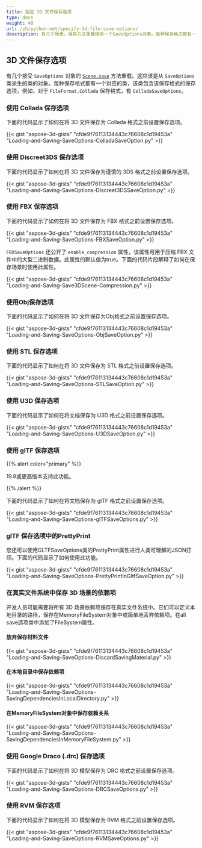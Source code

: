 ```yaml
---
title: 指定 3D 文件保存选项
type: docs
weight: 40
url: /zh/python-net/specify-3d-file-save-options/
description: 有几个场景。保存方法重载接受一个SaveOptions对象。每种保存格式都有一个相应的类，该类保存该保存格式的保存选项。
---
```

##  **3D 文件保存选项**
有几个接受 `SaveOptions` 对象的 [`Scene.save`](https://reference.aspose.com/3d/net/aspose.threed/scene) 方法重载。这应该是从 `SaveOptions` 类派生的类的对象。每种保存格式都有一个对应的类，该类包含该保存格式的保存选项，例如，对于 `FileFormat.Collada` 保存格式，有 `ColladaSaveOptions`。
###  **使用 Collada 保存选项**
下面的代码显示了如何在将 3D 文件保存为 Collada 格式之前设置保存选项。

{{< gist "aspose-3d-gists" "cfde9f76113134443c76608c1d19453a" "Loading-and-Saving-SaveOptions-ColladaSaveOption.py" >}}
###  **使用 Discreet3DS 保存选项**
下面的代码显示了如何在将 3D 文件保存为谨慎的 3DS 格式之前设置保存选项。

{{< gist "aspose-3d-gists" "cfde9f76113134443c76608c1d19453a" "Loading-and-Saving-SaveOptions-Discreet3DSSaveOption.py" >}}
###  **使用 FBX 保存选项**
下面的代码显示了如何在将 3D 文件保存为 FBX 格式之前设置保存选项。

{{< gist "aspose-3d-gists" "cfde9f76113134443c76608c1d19453a" "Loading-and-Saving-SaveOptions-FBXSaveOption.py" >}}

`FBXSaveOptions` 还公开了 `enable_compression` 属性，该属性可用于压缩 FBX 文件中的大型二进制数据。此属性的默认值为true。下面的代码片段解释了如何在保存场景时使用此属性。



{{< gist "aspose-3d-gists" "cfde9f76113134443c76608c1d19453a" "Loading-and-Saving-Save3DScene-Compression.py" >}}
###  **使用Obj保存选项**
下面的代码显示了如何在将 3D 文件保存为Obj格式之前设置保存选项。

{{< gist "aspose-3d-gists" "cfde9f76113134443c76608c1d19453a" "Loading-and-Saving-SaveOptions-ObjSaveOption.py" >}}
###  **使用 STL 保存选项**
下面的代码显示了如何在将 3D 文件保存为 STL 格式之前设置保存选项。

{{< gist "aspose-3d-gists" "cfde9f76113134443c76608c1d19453a" "Loading-and-Saving-SaveOptions-STLSaveOption.py" >}}
###  **使用 U3D 保存选项**
下面的代码显示了如何在将文档保存为 U3D 格式之前设置保存选项。

{{< gist "aspose-3d-gists" "cfde9f76113134443c76608c1d19453a" "Loading-and-Saving-SaveOptions-U3DSaveOption.py" >}}
###  **使用 glTF 保存选项**
{{% alert color="primary" %}} 

19.8或更高版本支持此功能。

{{% /alert %}} 



下面的代码显示了如何在将文档保存为 glTF 格式之前设置保存选项。

{{< gist "aspose-3d-gists" "cfde9f76113134443c76608c1d19453a" "Loading-and-Saving-SaveOptions-glTFSaveOptions.py" >}}
###  **glTF 保存选项中的PrettyPrint**
您还可以使用GLTFSaveOptions类的PrettyPrint属性进行人类可理解的JSON打印。下面的代码显示了如何使用此功能。

{{< gist "aspose-3d-gists" "cfde9f76113134443c76608c1d19453a" "Loading-and-Saving-SaveOptions-PrettyPrintInGltfSaveOption.py" >}}
###  **在真实文件系统中保存 3D 场景的依赖项**
开发人员可能需要将所有 3D 场景依赖项保存在真实文件系统中。它们可以定义本地目录的路径，保存在MemoryFileSystem对象中或简单地丢弃依赖项。在all save选项类中添加了FileSystem属性。
####  **放弃保存材料文件**
{{< gist "aspose-3d-gists" "cfde9f76113134443c76608c1d19453a" "Loading-and-Saving-SaveOptions-DiscardSavingMaterial.py" >}}
####  **在本地目录中保存依赖项**
{{< gist "aspose-3d-gists" "cfde9f76113134443c76608c1d19453a" "Loading-and-Saving-SaveOptions-SavingDependenciesInLocalDirectory.py" >}}
####  **在MemoryFileSystem对象中保存依赖关系**
{{< gist "aspose-3d-gists" "cfde9f76113134443c76608c1d19453a" "Loading-and-Saving-SaveOptions-SavingDependenciesInMemoryFileSystem.py" >}}
###  **使用 Google Draco (.drc) 保存选项**
下面的代码显示了如何在将 3D 模型保存为 DRC 格式之前设置保存选项。

{{< gist "aspose-3d-gists" "cfde9f76113134443c76608c1d19453a" "Loading-and-Saving-SaveOptions-DRCSaveOptions.py" >}}
###  **使用 RVM 保存选项**
下面的代码显示了如何在将 3D 模型保存为 RVM 格式之前设置保存选项。

{{< gist "aspose-3d-gists" "cfde9f76113134443c76608c1d19453a" "Loading-and-Saving-SaveOptions-RVMSaveOptions.py" >}}
